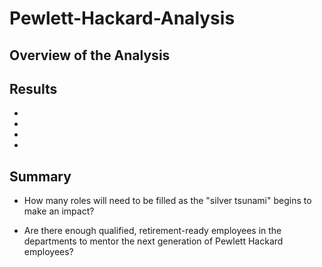 # Pewlett-Hackard-Analysis

## Overview of the Analysis

## Results

- 
- 
- 
- 

## Summary

- How many roles will need to be filled as the "silver tsunami" begins to make an impact?



- Are there enough qualified, retirement-ready employees in the departments to mentor the next generation of Pewlett Hackard employees?